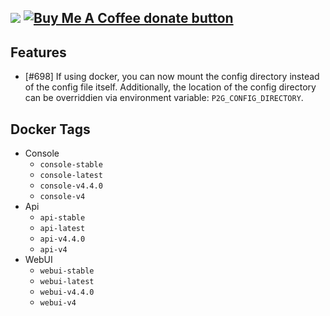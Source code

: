 [![](https://img.shields.io/static/v1?label=Sponsor&message=%E2%9D%A4&logo=GitHub&color=%23fe8e86)](https://github.com/sponsors/philosowaffle) <span class="badge-buymeacoffee"><a href="https://www.buymeacoffee.com/philosowaffle" title="Donate to this project using Buy Me A Coffee"><img src="https://img.shields.io/badge/buy%20me%20a%20coffee-donate-yellow.svg" alt="Buy Me A Coffee donate button" /></a></span>
---

## Features

- [#698] If using docker, you can now mount the config directory instead of the config file itself. Additionally, the location of the config directory can be overriddien via environment variable: `P2G_CONFIG_DIRECTORY`.

## Docker Tags

- Console
    - `console-stable`
    - `console-latest`
    - `console-v4.4.0`
    - `console-v4`
- Api
    - `api-stable`
    - `api-latest`
    - `api-v4.4.0`
    - `api-v4`
- WebUI
    - `webui-stable`
    - `webui-latest`
    - `webui-v4.4.0`
    - `webui-v4`
